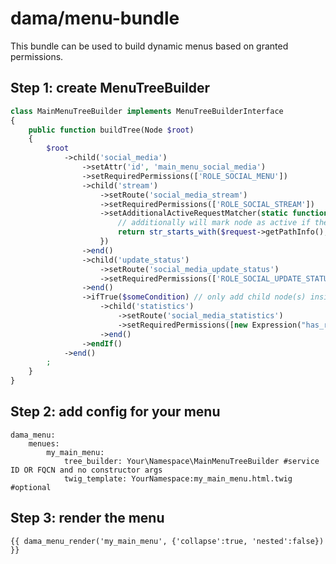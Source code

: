 dama/menu-bundle
==============

This bundle can be used to build dynamic menus based on granted permissions.

Step 1: create MenuTreeBuilder
------------------------------

```php
class MainMenuTreeBuilder implements MenuTreeBuilderInterface
{
    public function buildTree(Node $root)
    {
        $root
            ->child('social_media')
                ->setAttr('id', 'main_menu_social_media')
                ->setRequiredPermissions(['ROLE_SOCIAL_MENU'])
                ->child('stream')
                    ->setRoute('social_media_stream')
                    ->setRequiredPermissions(['ROLE_SOCIAL_STREAM'])
                    ->setAdditionalActiveRequestMatcher(static function (Request $request): bool {
                        // additionally will mark node as active if the request path starts with '/foo_bar'
                        return str_starts_with($request->getPathInfo(), '/foo_bar');
                    })
                ->end()
                ->child('update_status')
                    ->setRoute('social_media_update_status')
                    ->setRequiredPermissions(['ROLE_SOCIAL_UPDATE_STATUS'])
                ->end()
                ->ifTrue($someCondition) // only add child node(s) inside if the condition is true
                    ->child('statistics')
                        ->setRoute('social_media_statistics')
                        ->setRequiredPermissions([new Expression("has_role('ROLE_USER')")])
                    ->end()
                ->endIf()
            ->end()
        ;
    }
}
```
    
    
Step 2: add config for your menu
-----------------------

```ỳaml
dama_menu:
    menues:
        my_main_menu:
            tree_builder: Your\Namespace\MainMenuTreeBuilder #service ID OR FQCN and no constructor args
            twig_template: YourNamespace:my_main_menu.html.twig #optional
```

    
Step 3: render the menu
-----------------------

```twig
{{ dama_menu_render('my_main_menu', {'collapse':true, 'nested':false}) }}
```
